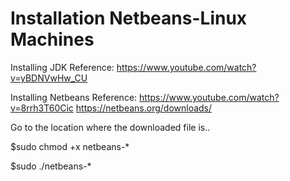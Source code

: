 # Installation Netbeans-Linux Machines

Installing JDK
Reference: https://www.youtube.com/watch?v=yBDNVwHw_CU

Installing Netbeans
Reference: https://www.youtube.com/watch?v=8rrh3T60Cic
https://netbeans.org/downloads/

Go to the location where the downloaded file is..

$sudo chmod +x netbeans-*

$sudo ./netbeans-*

